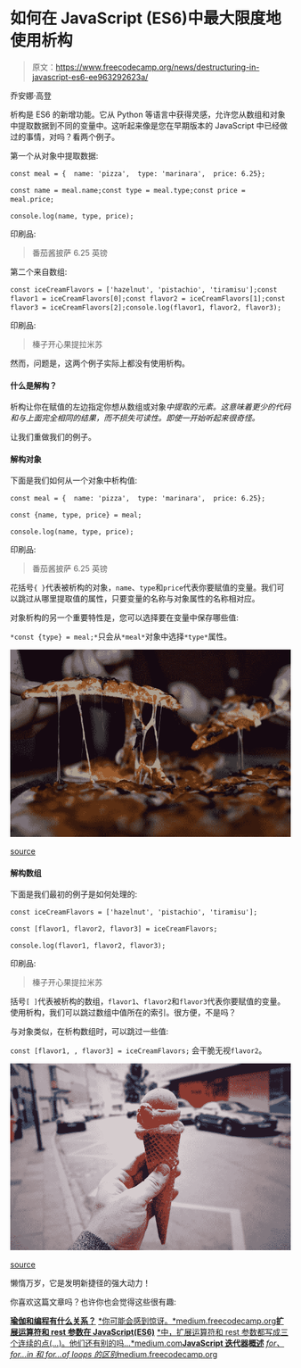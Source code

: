 # 如何在 JavaScript (ES6)中最大限度地使用析构

> 原文：<https://www.freecodecamp.org/news/destructuring-in-javascript-es6-ee963292623a/>

乔安娜·高登

析构是 ES6 的新增功能。它从 Python 等语言中获得灵感，允许您从数组和对象中提取数据到不同的变量中。这听起来像是您在早期版本的 JavaScript 中已经做过的事情，对吗？看两个例子。

第一个从对象中提取数据:

```
const meal = {  name: 'pizza',  type: 'marinara',  price: 6.25};
```

```
const name = meal.name;const type = meal.type;const price = meal.price;
```

```
console.log(name, type, price);
```

印刷品:

> 番茄酱披萨 6.25 英镑

第二个来自数组:

```
const iceCreamFlavors = ['hazelnut', 'pistachio', 'tiramisu'];const flavor1 = iceCreamFlavors[0];const flavor2 = iceCreamFlavors[1];const flavor3 = iceCreamFlavors[2];console.log(flavor1, flavor2, flavor3);
```

印刷品:

> 榛子开心果提拉米苏

然而，问题是，这两个例子实际上都没有使用析构。

#### 什么是解构？

析构让你在赋值的左边指定你想从数组或对象*中提取的元素。这意味着更少的代码和与上面完全相同的结果，而不损失可读性。即使一开始听起来很奇怪。*

让我们重做我们的例子。

#### 解构对象

下面是我们如何从一个对象中析构值:

```
const meal = {  name: 'pizza',  type: 'marinara',  price: 6.25};
```

```
const {name, type, price} = meal;
```

```
console.log(name, type, price);
```

印刷品:

> 番茄酱披萨 6.25 英镑

花括号`{ }`代表被析构的对象，`name`、`type`和`price`代表你要赋值的变量。我们可以跳过从哪里提取值的属性，只要变量的名称与对象属性的名称相对应。

对象析构的另一个重要特性是，您可以选择要在变量中保存哪些值:

`*const {type} = meal;*`只会从`*meal*`对象中选择`*type*`属性。

![kWOMzaEg2A62-CFxEphqLSsopdq6r9ohdxDV](img/85062d1b1f405b9e91b91347fb5764f8.png)

[source](https://unsplash.com/photos/22Vt7JIf7ZI)

#### 解构数组

下面是我们最初的例子是如何处理的:

```
const iceCreamFlavors = ['hazelnut', 'pistachio', 'tiramisu'];
```

```
const [flavor1, flavor2, flavor3] = iceCreamFlavors;
```

```
console.log(flavor1, flavor2, flavor3);
```

印刷品:

> 榛子开心果提拉米苏

括号`[ ]`代表被析构的数组，`flavor1`、`flavor2`和`flavor3`代表你要赋值的变量。使用析构，我们可以跳过数组中值所在的索引。很方便，不是吗？

与对象类似，在析构数组时，可以跳过一些值:

`const [flavor1, , flavor3] = iceCreamFlavors;` 会干脆无视`flavor2`。

![ZaoWWywMgfyk2d4UgeIhJzLwIYD2O46xHzpV](img/6be4264d724b78940f4967e3fc496c97.png)

[source](https://unsplash.com/photos/qg_faAXDawA)

懒惰万岁，它是发明新捷径的强大动力！

你喜欢这篇文章吗？也许你也会觉得这些很有趣:

[**瑜伽和编程有什么关系？**](https://medium.freecodecamp.org/what-does-yoga-have-to-do-with-programming-b17094e3fb3a)
[*你可能会感到惊讶。*medium.freecodecamp.org](https://medium.freecodecamp.org/what-does-yoga-have-to-do-with-programming-b17094e3fb3a)[**扩展运算符和 rest 参数在 JavaScript(ES6)**](https://medium.com/@aska.gaudyn/spread-operator-and-rest-parameter-in-javascript-es6-4416a9f47e5e)
[*中，扩展运算符和 rest 参数都写成三个连续的点(…)。他们还有别的吗…*medium.com](https://medium.com/@aska.gaudyn/spread-operator-and-rest-parameter-in-javascript-es6-4416a9f47e5e)[**JavaScript 迭代器概述**](https://medium.freecodecamp.org/javascript-iterators-17ab32c3cae7)
[*for、for…in 和 for…of loops 的区别*medium.freecodecamp.org](https://medium.freecodecamp.org/javascript-iterators-17ab32c3cae7)